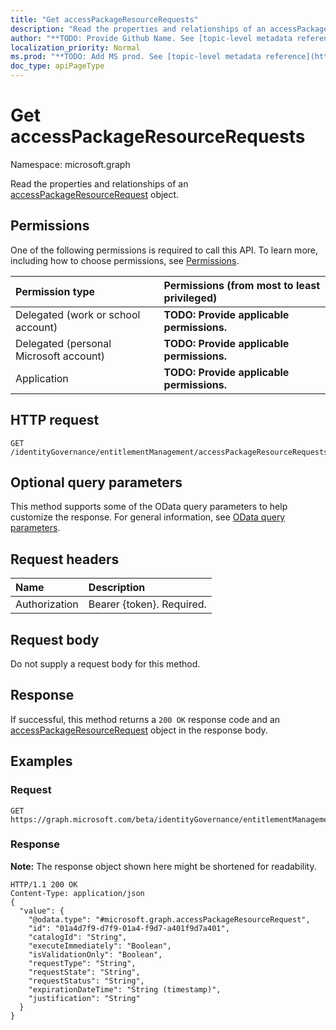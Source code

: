 ```yaml
---
title: "Get accessPackageResourceRequests"
description: "Read the properties and relationships of an accessPackageResourceRequest object."
author: "**TODO: Provide Github Name. See [topic-level metadata reference](https://msgo.azurewebsites.net/add/document/guidelines/metadata.html#topic-level-metadata)**"
localization_priority: Normal
ms.prod: "**TODO: Add MS prod. See [topic-level metadata reference](https://msgo.azurewebsites.net/add/document/guidelines/metadata.html#topic-level-metadata)**"
doc_type: apiPageType
---
```


# Get accessPackageResourceRequests
Namespace: microsoft.graph

Read the properties and relationships of an [accessPackageResourceRequest](../resources/accesspackageresourcerequest.md) object.

## Permissions
One of the following permissions is required to call this API. To learn more, including how to choose permissions, see [Permissions](/concepts/permissions-reference.md).

|Permission type|Permissions (from most to least privileged)|
|:---|:---|
|Delegated (work or school account)|**TODO: Provide applicable permissions.**|
|Delegated (personal Microsoft account)|**TODO: Provide applicable permissions.**|
|Application|**TODO: Provide applicable permissions.**|

## HTTP request

<!-- {
  "blockType": "ignored"
}
-->
``` http
GET /identityGovernance/entitlementManagement/accessPackageResourceRequests
```

## Optional query parameters
This method supports some of the OData query parameters to help customize the response. For general information, see [OData query parameters](/graph/query-parameters).

## Request headers
|Name|Description|
|:---|:---|
|Authorization|Bearer {token}. Required.|

## Request body
Do not supply a request body for this method.

## Response

If successful, this method returns a `200 OK` response code and an [accessPackageResourceRequest](../resources/accesspackageresourcerequest.md) object in the response body.

## Examples

### Request
<!-- {
  "blockType": "request",
  "name": "get_accesspackageresourcerequest"
}
-->
``` http
GET https://graph.microsoft.com/beta/identityGovernance/entitlementManagement/accessPackageResourceRequests
```


### Response
**Note:** The response object shown here might be shortened for readability.
<!-- {
  "blockType": "response",
  "truncated": true,
  "@odata.type": "microsoft.graph.accessPackageResourceRequest"
}
-->
``` http
HTTP/1.1 200 OK
Content-Type: application/json
{
  "value": {
    "@odata.type": "#microsoft.graph.accessPackageResourceRequest",
    "id": "01a4d7f9-d7f9-01a4-f9d7-a401f9d7a401",
    "catalogId": "String",
    "executeImmediately": "Boolean",
    "isValidationOnly": "Boolean",
    "requestType": "String",
    "requestState": "String",
    "requestStatus": "String",
    "expirationDateTime": "String (timestamp)",
    "justification": "String"
  }
}
```

